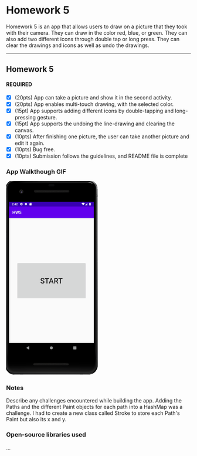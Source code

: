 # Homework 5
Homework 5 is an app that allows users to draw on a picture that they took with their camera. They can draw in the color red, blue, or green.
They can also add two different icons through double tap or long press. They can clear the drawings and icons as well as undo the drawings.

---

## Homework 5


#### REQUIRED
- [X] (20pts) App can take a picture and show it in the second activity.
- [X] (20pts) App enables multi-touch drawing, with the selected color.
- [X] (15pt) App supports adding different icons by double-tapping and long-pressing gesture.
- [X] (15pt) App supports the undoing the line-drawing and clearing the canvas.
- [X] (10pts) After finishing one picture, the user can take another picture and edit it again.
- [X] (10pts) Bug free.
- [X] (10pts) Submission follows the guidelines, and README file is complete

### App Walkthough GIF

<img src="/HW5Walk.gif" width=250><br>

### Notes
Describe any challenges encountered while building the app.
Adding the Paths and the different Paint objects for each path into a HashMap was a challenge. I had to create a new class called Stroke to store
each Path's Paint but also its x and y.
### Open-source libraries used
...
